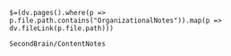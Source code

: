 `$=(dv.pages().where(p => p.file.path.contains("OrganizationalNotes")).map(p => dv.fileLink(p.file.path)))`
```ActivityHistory
SecondBrain/ContentNotes
```